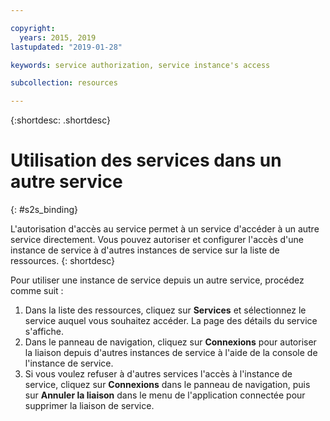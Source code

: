 ```yaml
---

copyright:
  years: 2015, 2019
lastupdated: "2019-01-28"

keywords: service authorization, service instance's access

subcollection: resources

---
```


{:shortdesc: .shortdesc}

# Utilisation des services dans un autre service
{: #s2s_binding}

L'autorisation d'accès au service permet à un service d'accéder à un autre service directement. Vous pouvez autoriser et configurer l'accès d'une instance de service à d'autres instances de service sur
la liste de ressources.
{: shortdesc}

Pour utiliser une instance de service depuis un autre service, procédez comme suit :

1. Dans la liste des ressources, cliquez sur **Services** et sélectionnez le service auquel vous souhaitez accéder. La page des détails du service s'affiche.
2. Dans le panneau de navigation, cliquez sur **Connexions** pour autoriser la liaison depuis d'autres instances de service à l'aide de la console de l'instance de service.
3. Si vous voulez refuser à d'autres services l'accès à l'instance de service, cliquez sur **Connexions** dans le panneau de navigation, puis sur **Annuler la liaison** dans le menu de l'application connectée pour supprimer la liaison de service.
